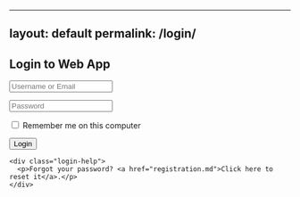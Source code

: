 
---
layout: default
permalink: /login/
---
<html>
<head>
<link rel="stylesheet" type="text/css" href="main.css">
<style>
<html>
<head>
<title>Login</title>
<style>
</style>
</head>
<body>
 <section class="container">
    <div class="login">
      <h1>Login to Web App</h1>
      <form method="post" action="index.html">
        <p><input type="text" name="login" value="" placeholder="Username or Email"></p>
        <p><input type="password" name="password" value="" placeholder="Password"></p>
        <p class="remember_me">
          <label>
            <input type="checkbox" name="remember_me" id="remember_me">
            Remember me on this computer
          </label>
        </p>
        <p class="submit"><input type="submit" name="commit" value="Login"></p>
      </form>
    </div>

    <div class="login-help">
      <p>Forgot your password? <a href="registration.md">Click here to reset it</a>.</p>
    </div>
  </section>

</body>
</html>
